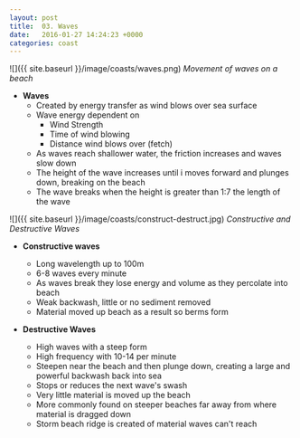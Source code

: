 ```yaml
---
layout: post
title:  03. Waves
date:   2016-01-27 14:24:23 +0000
categories: coast
---
```


![]({{ site.baseurl }}/image/coasts/waves.png)
*Movement of waves on a beach*

* **Waves**
	* Created by energy transfer as wind blows over sea surface
	* Wave energy dependent on
		* Wind Strength
		* Time of wind blowing
		* Distance wind blows over (fetch)
	* As waves reach shallower water, the friction increases and waves slow down
	* The height of the wave increases until i moves forward and plunges down, breaking on the beach
	* The wave breaks when the height is greater than 1:7 the length of the wave

![]({{ site.baseurl }}/image/coasts/construct-destruct.jpg)
*Constructive and Destructive Waves*

* **Constructive waves**
	* Long wavelength up to 100m 
	* 6-8 waves every minute
	* As waves break they lose energy and volume as they percolate into beach
	* Weak backwash, little or no sediment removed
	* Material moved up beach as a result so berms form

* **Destructive Waves**
	* High waves with a steep form
	* High frequency with 10-14 per minute
	* Steepen near the beach and then plunge down, creating a large and powerful backwash back into sea
	* Stops or reduces the next wave's swash
	* Very little material is moved up the beach
	* More commonly found on steeper beaches far away from where material is dragged down
	* Storm beach ridge is created of material waves can't reach
